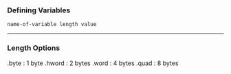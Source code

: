 
### Defining Variables

```arm-asm
name-of-variable length value
```

---

### Length Options

.byte : 1 byte
.hword : 2 bytes
.word : 4 bytes
.quad : 8 bytes

